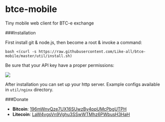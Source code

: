 btce-mobile
===========

Tiny mobile web client for BTC-e exchange

###Installation

First install git & node.js, then become a root & invoke a command:

    bash <(curl -s https://raw.githubusercontent.com/Like-all/btce-mobile/master/util/install.sh)

Be sure that your API key have a proper permissions:

![](http://wasteland.it-the-drote.tk/shot/debian/btce-api-permissions.png)

After installation you can set up your http server. Example configs available in `util/nginx` directory.

###Donate

+ **Bitcoin**: [196mWnvQze7UX16SUwzBy4ppUMcPbgUTPH](bitcoin:196mWnvQze7UX16SUwzBy4ppUMcPbgUTPH?label=btcpocket)
+ **Litecoin**: [LaW4vgsVn9Vghu3SSwWTMhz6PWbusH3HaH](litecoin:LaW4vgsVn9Vghu3SSwWTMhz6PWbusH3HaH?label=ltcpocket)
